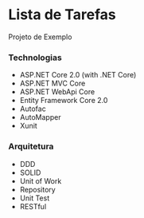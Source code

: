 # Lista de Tarefas

Projeto de Exemplo

### Technologias

- ASP.NET Core 2.0 (with .NET Core)
- ASP.NET MVC Core
- ASP.NET WebApi Core
- Entity Framework Core 2.0
- Autofac
- AutoMapper
- Xunit

### Arquitetura

- DDD
- SOLID
- Unit of Work
- Repository
- Unit Test
- RESTful
